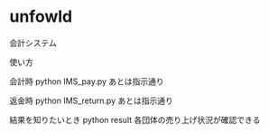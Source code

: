 # unfowld
会計システム

使い方

会計時
  python IMS_pay.py
  あとは指示通り

返金時
  python IMS_return.py
  あとは指示通り

結果を知りたいとき
  python result
  各団体の売り上げ状況が確認できる
